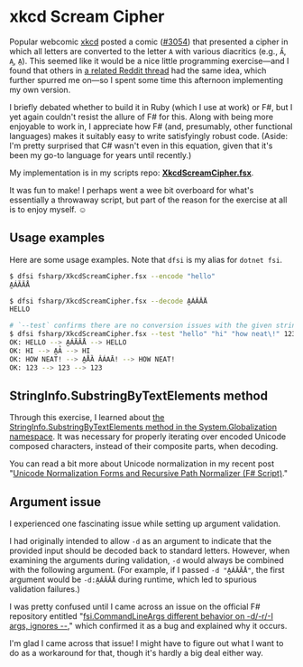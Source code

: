# xkcd Scream Cipher

Popular webcomic [xkcd](https://xkcd.com) posted a comic ([#3054](https://xkcd.com/3054/)) that presented a cipher in which all letters are converted to the letter `A` with various diacritics (e.g., `A̋`, `A̧`, `A̤`). This seemed like it would be a nice little programming exercise—and I found that others in [a related Reddit thread](https://old.reddit.com/r/xkcd/comments/1iuwko7/xkcd_3054_scream_cipher/) had the same idea, which further spurred me on—so I spent some time this afternoon implementing my own version.

I briefly debated whether to build it in Ruby (which I use at work) or F#, but I yet again couldn't resist the allure of F# for this. Along with being more enjoyable to work in, I appreciate how F# (and, presumably, other functional languages) makes it suitably easy to write satisfyingly robust code. (Aside: I'm pretty surprised that C# wasn't even in this equation, given that it's been my go-to language for years until recently.)

My implementation is in my scripts repo: [**XkcdScreamCipher.fsx**](https://github.com/codeconscious/scripts/blob/main/fsharp/XkcdScreamCipher.fsx).

It was fun to make! I perhaps went a wee bit overboard for what's essentially a throwaway script, but part of the reason for the exercise at all is to enjoy myself. ☺️

## Usage examples

Here are some usage examples. Note that `dfsi` is my alias for `dotnet fsi`.

```sh
$ dfsi fsharp/XkcdScreamCipher.fsx --encode "hello"
A̰ÁĂĂÅ
```

```sh
$ dfsi fsharp/XkcdScreamCipher.fsx --decode A̰ÁĂĂÅ
HELLO
```

```sh
# `--test` confirms there are no conversion issues with the given string(s).
$ dfsi fsharp/XkcdScreamCipher.fsx --test "hello" "hi" "how neat\!" 123
OK: HELLO --> A̰ÁĂĂÅ --> HELLO
OK: HI --> A̰Ả --> HI
OK: HOW NEAT! --> A̰ÅȀ ÂÁAĀ! --> HOW NEAT!
OK: 123 --> 123 --> 123
```

## StringInfo.SubstringByTextElements method

Through this exercise, I learned about [the StringInfo.SubstringByTextElements method in the System.Globalization namespace](https://learn.microsoft.com/en-us/dotnet/api/system.globalization.stringinfo.substringbytextelements?view=net-9.0). It was necessary for properly iterating over encoded Unicode composed characters, instead of their composite parts, when decoding.

You can read a bit more about Unicode normalization in my recent post "[Unicode Normalization Forms and Recursive Path Normalizer (F# Script)](https://codeconscious.github.io/2025/02/01/recursive-path-normalizer.html)."

## Argument issue

I experienced one fascinating issue while setting up argument validation.

I had originally intended to allow `-d` as an argument to indicate that the provided input should be decoded back to standard letters. However, when examining the arguments during validation, `-d` would always be combined with the following argument. (For example, if I passed `-d "A̰ÁĂĂÅ"`, the first argument would be `-d:A̰ÁĂĂÅ` during runtime, which led to spurious validation failures.)

I was pretty confused until I came across an issue on the official F# repository entitled "[fsi.CommandLineArgs different behavior on -d/-r/-I args, ignores --](https://github.com/dotnet/fsharp/issues/10819)," which confirmed it as a bug and explained why it occurs.

I'm glad I came across that issue! I might have to figure out what I want to do as a workaround for that, though it's hardly a big deal either way.

